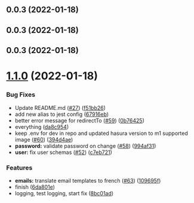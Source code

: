 ## 0.0.3 (2022-01-18)

## 0.0.3 (2022-01-18)

## 0.0.3 (2022-01-18)

# [1.1.0](https://github.com/nhost/hasura-auth/compare/v0.0.1-canary.0...v1.1.0) (2022-01-18)


### Bug Fixes

*  Update README.md ([#27](https://github.com/nhost/hasura-auth/issues/27)) ([f51bb26](https://github.com/nhost/hasura-auth/commit/f51bb26490273215543e0905e19eeab96a7fb50c))
* add new alias to jest config ([67916eb](https://github.com/nhost/hasura-auth/commit/67916eb0cd57775c222e3953e2dfde6eefda89cb))
* better error message for redirectTo ([#59](https://github.com/nhost/hasura-auth/issues/59)) ([0b76425](https://github.com/nhost/hasura-auth/commit/0b764255e02f0f0c3a72f19863f947403dbef56d))
* everything ([da8c954](https://github.com/nhost/hasura-auth/commit/da8c954ffd4990d599b6db5b7e77d604450225fd))
* keep .env for dev in repo and updated hasura version to m1 supported image ([#60](https://github.com/nhost/hasura-auth/issues/60)) ([394d4ae](https://github.com/nhost/hasura-auth/commit/394d4ae5e2fd9d4d87575f168ea15da675f9743a))
* **password:** validate password on change ([#58](https://github.com/nhost/hasura-auth/issues/58)) ([994af31](https://github.com/nhost/hasura-auth/commit/994af3193511a594f6d659b80e92ec568b6d63b0))
* **user:** fix user schemas ([#52](https://github.com/nhost/hasura-auth/issues/52)) ([c7eb721](https://github.com/nhost/hasura-auth/commit/c7eb721f1193f487ae094e5b29aa5f4c97b0ff69))


### Features

* **emails:** translate email templates to french ([#63](https://github.com/nhost/hasura-auth/issues/63)) ([109695f](https://github.com/nhost/hasura-auth/commit/109695f0da65d9af3ad913a56300bd7ed6df5496))
* finish ([6da801e](https://github.com/nhost/hasura-auth/commit/6da801eb9cf94713857b56d60a89a1cecbb45056))
* logging, test logging, start fix ([8bc01ad](https://github.com/nhost/hasura-auth/commit/8bc01ad8cb6ffe1f8f4de2fab38ccc278b5d4205))

